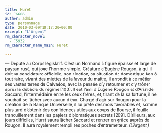 ```yaml
---
title: Huret
id: 76606
author: admin
type: personnage
date: 2010-03-09T10:17:20+00:00
excerpt: "L'Argent"
rm_character_novel:
  - 75932
rm_character_name_main: Huret

---
```

— Député au Corps législatif. C&rsquo;est un Normand à figure épaisse et large de paysan rusé, qui joue l&rsquo;homme simple. Créature d&rsquo;Eugène Rougon, à qui il doit sa candidature officielle, son élection, sa situation de domestique bon à tout faire, vivant des miettes de la faveur du maître, il arrondit à ce métier ses vastes terres du Calvados, avec la pensée d&rsquo;y retourner et d&rsquo;y trôner après la débâcle du régime [103]. Il est l&rsquo;ami d&rsquo;Eugène Rougon et d&rsquo;Aristide Saccard, l&rsquo;intermédiaire entre les deux frères, et, tirant de là sa fortune, il ne voudrait se fâcher avec aucun d&rsquo;eux. Chargé d&rsquo;agir sur Rougon pour la création de la Banque Universelle, il lui prête des mois favorables et, sommé plus tard d&rsquo;obtenir des confidences utiles aux coups de Bourse, il fouille tranquillement dans les papiers diplomatiques secrets [209]. D&rsquo;ailleurs, aux jours difficiles, Huret saura lâcher Saccard et rentrer en grâce auprès de Rougon. II aura royalement rempli ses poches d&rsquo;entremetteur. _(L&rsquo;Argent.)_
